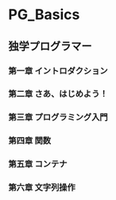 # PG_Basics
## 独学プログラマー
### 第一章 イントロダクション
### 第二章 さあ、はじめよう！
### 第三章 プログラミング入門
### 第四章 関数
### 第五章 コンテナ
### 第六章 文字列操作
